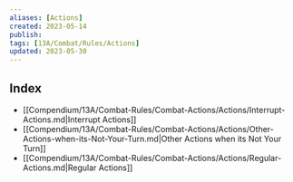 ```yaml
---
aliases: [Actions]
created: 2023-05-14
publish: 
tags: [13A/Combat/Rules/Actions]
updated: 2023-05-30
---
```


## Index

- [[Compendium/13A/Combat-Rules/Combat-Actions/Actions/Interrupt-Actions.md|Interrupt Actions]]
- [[Compendium/13A/Combat-Rules/Combat-Actions/Actions/Other-Actions-when-its-Not-Your-Turn.md|Other Actions when its Not Your Turn]]
- [[Compendium/13A/Combat-Rules/Combat-Actions/Actions/Regular-Actions.md|Regular Actions]]
